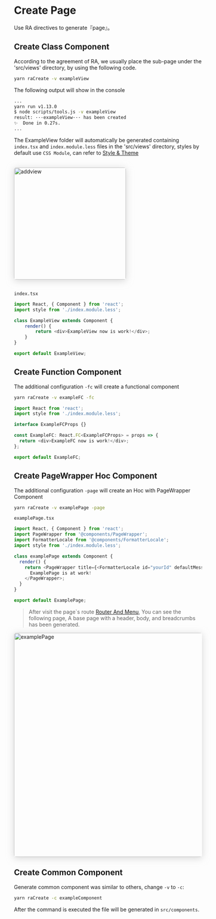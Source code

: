# Create Page

Use RA directives to generate『page』。

## Create Class Component

According to the agreement of RA, we usually place the sub-page under the 'src/views' directory, by using the following code.

```bash
yarn raCreate -v exampleView
```

The following output will show in the console

```bash
...
yarn run v1.13.0
$ node scripts/tools.js -v exampleView
result: ···exampleView··· has been created
✨  Done in 0.27s.
...
```

The ExampleView folder will automatically be generated containing `index.tsx` and `index.module.less` files in the 'src/views' directory, styles by default use `CSS Module`, can refer to [Style & Theme](/cssStyle)

</br>

<img alt="addview" style="box-shadow: 0 3px 20px 0 rgba(189, 189, 189, 0.6);border-radius: 5px;width:300px;" src="./media/addview.png">

</br>
</br>

`index.tsx`

```javascript
import React, { Component } from 'react'; 
import style from './index.module.less'; 

class ExampleView extends Component {
	render() {
		return <div>ExampleView now is work!</div>;
	}
}

export default ExampleView;
```


## Create Function Component

The additional configuration `-fc` will create a functional component

```bash
yarn raCreate -v exampleFC -fc
```

```javascript
import React from 'react';
import style from './index.module.less';

interface ExampleFCProps {}

const ExampleFC: React.FC<ExampleFCProps> = props => {
  return <div>ExampleFC now is work!</div>;
};

export default ExampleFC;
```


## Create PageWrapper Hoc Component

The additional configuration `-page` will create an Hoc with PageWrapper Component

```bash
yarn raCreate -v examplePage -page
```

`examplePage.tsx`

```javascript
import React, { Component } from 'react'; 
import PageWrapper from '@components/PageWrapper'; 
import FormatterLocale from '@components/FormatterLocale'; 
import style from './index.module.less'; 

class examplePage extends Component { 
  render() {
    return <PageWrapper title={<FormatterLocale id="yourId" defaultMessage="examplePage" />}> 
      ExamplePage is at work!
    </PageWrapper>; 
  } 
} 

export default ExamplePage;
```

> After visit the page`s route [Router And Menu](/en-us/router), You can see the following page, A base page with a header, body, and breadcrumbs has been generated.

 <img alt="examplePage" style="box-shadow: 0 3px 20px 0 rgba(189, 189, 189, 0.6);border-radius: 5px;width:600px;" src="./media/examplePage.png">


## Create Common Component

Generate common component was similar to others, change `-v` to `-c`:

```bash
yarn raCreate -c exampleComponent
```

After the command is executed the file will be generated in `src/components`.

<!-- 
## PageWrapper组件

>上例中，我们引入了PageWrapper组件，该组件接收以下参数：

### hideBreadcrumb

- 类型： `boolean`

  控制是否显示面包屑

### title

- 类型： `string` 或者 `ReactDOM`

### subTitle

- 类型： `string` 或者 `ReactDOM`

### content

- 类型： `string` 或者 `ReactDOM`

### extraContent

- 类型： `string` 或者 `ReactDOM`

详细对应可参考下图，具体使用代码参考 `src/views/List/CardList.tsx` 文件。

<img alt="pageHeader" style="box-shadow: 0 3px 20px 0 rgba(189, 189, 189, 0.6);border-radius: 5px;width:600px;" src="./media/pageHeader.png"> -->